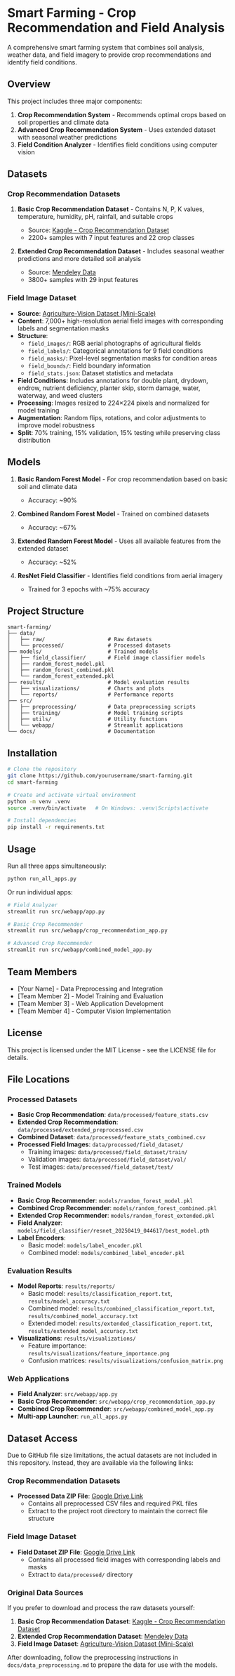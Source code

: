 # Smart Farming - Crop Recommendation and Field Analysis

A comprehensive smart farming system that combines soil analysis, weather data, and field imagery to provide crop recommendations and identify field conditions.

## Overview

This project includes three major components:
1. **Crop Recommendation System** - Recommends optimal crops based on soil properties and climate data
2. **Advanced Crop Recommendation System** - Uses extended dataset with seasonal weather predictions
3. **Field Condition Analyzer** - Identifies field conditions using computer vision

## Datasets

### Crop Recommendation Datasets
1. **Basic Crop Recommendation Dataset** - Contains N, P, K values, temperature, humidity, pH, rainfall, and suitable crops
   - Source: [Kaggle - Crop Recommendation Dataset](https://www.kaggle.com/datasets/atharvaingle/crop-recommendation-dataset)
   - 2200+ samples with 7 input features and 22 crop classes

2. **Extended Crop Recommendation Dataset** - Includes seasonal weather predictions and more detailed soil analysis
   - Source: [Mendeley Data](https://data.mendeley.com/datasets/8v757rr4st/1/files/98242fd3-1912-4a59-ab26-23d97b454218)
   - 3800+ samples with 29 input features

### Field Image Dataset
- **Source**: [Agriculture-Vision Dataset (Mini-Scale)](https://agriculture-vision.intelinair.com/Dataset/data2017_miniscale.tar.gz)
- **Content**: 7,000+ high-resolution aerial field images with corresponding labels and segmentation masks
- **Structure**:
  - `field_images/`: RGB aerial photographs of agricultural fields
  - `field_labels/`: Categorical annotations for 9 field conditions
  - `field_masks/`: Pixel-level segmentation masks for condition areas
  - `field_bounds/`: Field boundary information
  - `field_stats.json`: Dataset statistics and metadata
- **Field Conditions**: Includes annotations for double plant, drydown, endrow, nutrient deficiency, planter skip, storm damage, water, waterway, and weed clusters
- **Processing**: Images resized to 224×224 pixels and normalized for model training
- **Augmentation**: Random flips, rotations, and color adjustments to improve model robustness
- **Split**: 70% training, 15% validation, 15% testing while preserving class distribution

## Models

1. **Basic Random Forest Model** - For crop recommendation based on basic soil and climate data
   - Accuracy: ~90%
   
2. **Combined Random Forest Model** - Trained on combined datasets
   - Accuracy: ~67%
   
3. **Extended Random Forest Model** - Uses all available features from the extended dataset
   - Accuracy: ~52%
   
4. **ResNet Field Classifier** - Identifies field conditions from aerial imagery
   - Trained for 3 epochs with ~75% accuracy

## Project Structure

```
smart-farming/
├── data/
│   ├── raw/                    # Raw datasets
│   └── processed/              # Processed datasets
├── models/                     # Trained models
│   ├── field_classifier/       # Field image classifier models
│   ├── random_forest_model.pkl
│   ├── random_forest_combined.pkl
│   └── random_forest_extended.pkl
├── results/                    # Model evaluation results
│   ├── visualizations/         # Charts and plots
│   └── reports/                # Performance reports
├── src/
│   ├── preprocessing/          # Data preprocessing scripts
│   ├── training/               # Model training scripts
│   ├── utils/                  # Utility functions
│   └── webapp/                 # Streamlit applications
└── docs/                       # Documentation
```

## Installation

```bash
# Clone the repository
git clone https://github.com/yourusername/smart-farming.git
cd smart-farming

# Create and activate virtual environment
python -m venv .venv
source .venv/bin/activate   # On Windows: .venv\Scripts\activate

# Install dependencies
pip install -r requirements.txt
```

## Usage

Run all three apps simultaneously:
```bash
python run_all_apps.py
```

Or run individual apps:
```bash
# Field Analyzer
streamlit run src/webapp/app.py

# Basic Crop Recommender
streamlit run src/webapp/crop_recommendation_app.py

# Advanced Crop Recommender
streamlit run src/webapp/combined_model_app.py
```

## Team Members

- [Your Name] - Data Preprocessing and Integration
- [Team Member 2] - Model Training and Evaluation
- [Team Member 3] - Web Application Development
- [Team Member 4] - Computer Vision Implementation

## License

This project is licensed under the MIT License - see the LICENSE file for details. 

## File Locations

### Processed Datasets
- **Basic Crop Recommendation**: `data/processed/feature_stats.csv`
- **Extended Crop Recommendation**: `data/processed/extended_preprocessed.csv`
- **Combined Dataset**: `data/processed/feature_stats_combined.csv`
- **Processed Field Images**: `data/processed/field_dataset/`
  - Training images: `data/processed/field_dataset/train/`
  - Validation images: `data/processed/field_dataset/val/`
  - Test images: `data/processed/field_dataset/test/`

### Trained Models
- **Basic Crop Recommender**: `models/random_forest_model.pkl`
- **Combined Crop Recommender**: `models/random_forest_combined.pkl`
- **Extended Crop Recommender**: `models/random_forest_extended.pkl`
- **Field Analyzer**: `models/field_classifier/resnet_20250419_044617/best_model.pth`
- **Label Encoders**:
  - Basic model: `models/label_encoder.pkl`
  - Combined model: `models/combined_label_encoder.pkl`

### Evaluation Results
- **Model Reports**: `results/reports/`
  - Basic model: `results/classification_report.txt`, `results/model_accuracy.txt`
  - Combined model: `results/combined_classification_report.txt`, `results/combined_model_accuracy.txt`
  - Extended model: `results/extended_classification_report.txt`, `results/extended_model_accuracy.txt`
- **Visualizations**: `results/visualizations/`
  - Feature importance: `results/visualizations/feature_importance.png`
  - Confusion matrices: `results/visualizations/confusion_matrix.png`

### Web Applications
- **Field Analyzer**: `src/webapp/app.py`
- **Basic Crop Recommender**: `src/webapp/crop_recommendation_app.py`
- **Combined Crop Recommender**: `src/webapp/combined_model_app.py`
- **Multi-app Launcher**: `run_all_apps.py`

## Dataset Access

Due to GitHub file size limitations, the actual datasets are not included in this repository. Instead, they are available via the following links:

### Crop Recommendation Datasets
- **Processed Data ZIP File**: [Google Drive Link](https://drive.google.com/drive/folders/1FP1-v5HCPQm-zi4kzRFppWJkYj7HBa3s?usp=drive_link)
  - Contains all preprocessed CSV files and required PKL files
  - Extract to the project root directory to maintain the correct file structure

### Field Image Dataset
- **Field Dataset ZIP File**: [Google Drive Link](https://drive.google.com/drive/folders/1FP1-v5HCPQm-zi4kzRFppWJkYj7HBa3s?usp=drive_link)
  - Contains all processed field images with corresponding labels and masks
  - Extract to `data/processed/` directory

### Original Data Sources
If you prefer to download and process the raw datasets yourself:
1. **Basic Crop Recommendation Dataset**: [Kaggle - Crop Recommendation Dataset](https://www.kaggle.com/datasets/atharvaingle/crop-recommendation-dataset)
2. **Extended Crop Recommendation Dataset**: [Mendeley Data](https://data.mendeley.com/datasets/8v757rr4st/1/files/98242fd3-1912-4a59-ab26-23d97b454218)
3. **Field Image Dataset**: [Agriculture-Vision Dataset (Mini-Scale)](https://agriculture-vision.intelinair.com/Dataset/data2017_miniscale.tar.gz)

After downloading, follow the preprocessing instructions in `docs/data_preprocessing.md` to prepare the data for use with the models. 